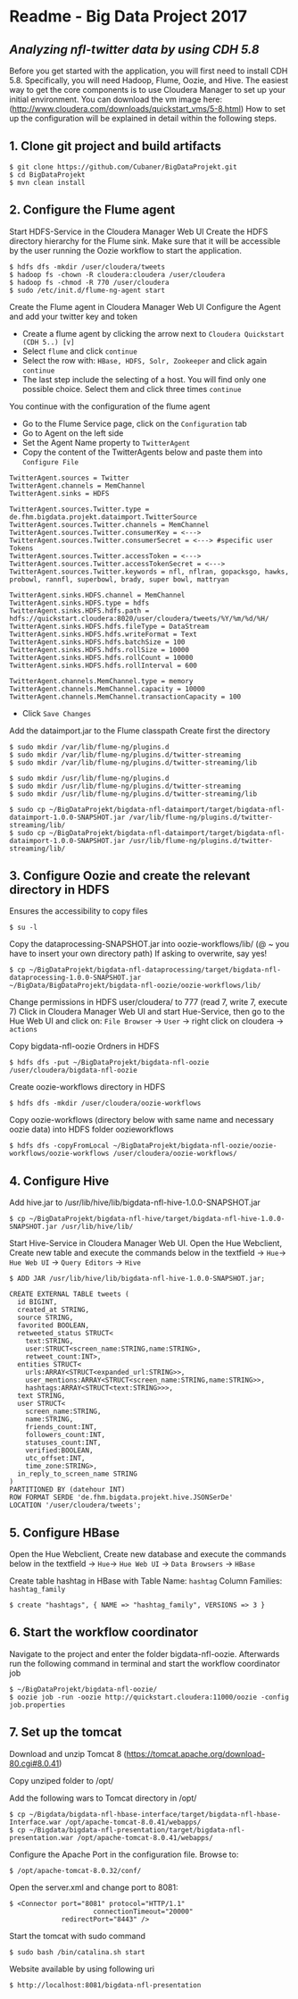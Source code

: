 # Readme - Big Data Project 2017
## *Analyzing nfl-twitter data by using CDH 5.8*

Before you get started with the application, you will first need to install CDH 5.8. Specifically, you will need Hadoop, Flume, Oozie, and Hive. The easiest way to get the core components is to use Cloudera Manager to set up your initial environment. You can download the vm image here: (http://www.cloudera.com/downloads/quickstart_vms/5-8.html) How to set up the configuration will be explained in detail within the following steps.

## 1. **Clone git project and build artifacts**
```
$ git clone https://github.com/Cubaner/BigDataProjekt.git
$ cd BigDataProjekt
$ mvn clean install
```

## 2. **Configure the Flume agent**

Start HDFS-Service in the Cloudera Manager Web UI
Create the HDFS directory hierarchy for the Flume sink.
Make sure that it will be accessible by the user running the Oozie workflow to start the application.  
```
$ hdfs dfs -mkdir /user/cloudera/tweets
$ hadoop fs -chown -R cloudera:cloudera /user/cloudera
$ hadoop fs -chmod -R 770 /user/cloudera
$ sudo /etc/init.d/flume-ng-agent start
```
Create the Flume agent in Cloudera Manager Web UI
Configure the Agent and add your twitter key and token
- Create a flume agent by clicking the arrow next to `Cloudera Quickstart (CDH 5..) [v]`
- Select `flume` and click `continue`
- Select the row with: `HBase, HDFS, Solr, Zookeeper` and click again `continue`
- The last step include the selecting of a host. You will find only one possible choice. Select them and click three times `continue`

You continue with the configuration of the flume agent

- Go to the Flume Service page, click on the `Configuration` tab
- Go to Agent on the left side
- Set the Agent Name property to `TwitterAgent`
- Copy the content of the TwitterAgents below and paste them into `Configure File`

```
TwitterAgent.sources = Twitter
TwitterAgent.channels = MemChannel
TwitterAgent.sinks = HDFS

TwitterAgent.sources.Twitter.type = de.fhm.bigdata.projekt.dataimport.TwitterSource
TwitterAgent.sources.Twitter.channels = MemChannel
TwitterAgent.sources.Twitter.consumerKey = <--->
TwitterAgent.sources.Twitter.consumerSecret = <---> #specific user Tokens
TwitterAgent.sources.Twitter.accessToken = <--->
TwitterAgent.sources.Twitter.accessTokenSecret = <--->
TwitterAgent.sources.Twitter.keywords = nfl, nflran, gopacksgo, hawks, probowl, rannfl, superbowl, brady, super bowl, mattryan

TwitterAgent.sinks.HDFS.channel = MemChannel
TwitterAgent.sinks.HDFS.type = hdfs
TwitterAgent.sinks.HDFS.hdfs.path = hdfs://quickstart.cloudera:8020/user/cloudera/tweets/%Y/%m/%d/%H/
TwitterAgent.sinks.HDFS.hdfs.fileType = DataStream
TwitterAgent.sinks.HDFS.hdfs.writeFormat = Text
TwitterAgent.sinks.HDFS.hdfs.batchSize = 100
TwitterAgent.sinks.HDFS.hdfs.rollSize = 10000
TwitterAgent.sinks.HDFS.hdfs.rollCount = 10000
TwitterAgent.sinks.HDFS.hdfs.rollInterval = 600

TwitterAgent.channels.MemChannel.type = memory
TwitterAgent.channels.MemChannel.capacity = 10000
TwitterAgent.channels.MemChannel.transactionCapacity = 100
```
- Click `Save Changes`

Add the dataimport.jar to the Flume classpath
Create first the directory
```
$ sudo mkdir /var/lib/flume-ng/plugins.d
$ sudo mkdir /var/lib/flume-ng/plugins.d/twitter-streaming
$ sudo mkdir /var/lib/flume-ng/plugins.d/twitter-streaming/lib

$ sudo mkdir /usr/lib/flume-ng/plugins.d
$ sudo mkdir /usr/lib/flume-ng/plugins.d/twitter-streaming
$ sudo mkdir /usr/lib/flume-ng/plugins.d/twitter-streaming/lib

$ sudo cp ~/BigDataProjekt/bigdata-nfl-dataimport/target/bigdata-nfl-dataimport-1.0.0-SNAPSHOT.jar /var/lib/flume-ng/plugins.d/twitter-streaming/lib/
$ sudo cp ~/BigDataProjekt/bigdata-nfl-dataimport/target/bigdata-nfl-dataimport-1.0.0-SNAPSHOT.jar /usr/lib/flume-ng/plugins.d/twitter-streaming/lib/
```

## 3. **Configure Oozie and create the relevant directory in HDFS**

Ensures the accessibility to copy files
```
$ su -l
```
Copy the dataprocessing-SNAPSHOT.jar into oozie-workflows/lib/ (@ ~ you have to insert your own directory path)
If asking to overwrite, say yes!
```
$ cp ~/BigDataProjekt/bigdata-nfl-dataprocessing/target/bigdata-nfl-dataprocessing-1.0.0-SNAPSHOT.jar
~/BigData/BigDataProjekt/bigdata-nfl-oozie/oozie-workflows/lib/
```
Change permissions in HDFS user/cloudera/ to 777 (read 7, write 7, execute 7)
Click in Cloudera Manager Web UI and start Hue-Service, then go to the Hue Web UI and click on: `File Browser` -> `User` -> right click on cloudera -> `actions`

Copy bigdata-nfl-oozie Ordners in HDFS
```
$ hdfs dfs -put ~/BigDataProjekt/bigdata-nfl-oozie /user/cloudera/bigdata-nfl-oozie
```
Create oozie-workflows directory in HDFS
```
$ hdfs dfs -mkdir /user/cloudera/oozie-workflows
```
Copy oozie-workflows (directory below with same name and necessary oozie data) into HDFS folder oozieworkflows
```
$ hdfs dfs -copyFromLocal ~/BigDataProjekt/bigdata-nfl-oozie/oozie-workflows/oozie-workflows /user/cloudera/oozie-workflows/
```

## 4. **Configure Hive**

Add hive.jar to /usr/lib/hive/lib/bigdata-nfl-hive-1.0.0-SNAPSHOT.jar
```
$ cp ~/BigDataProjekt/bigdata-nfl-hive/target/bigdata-nfl-hive-1.0.0-SNAPSHOT.jar /usr/lib/hive/lib/
```
Start Hive-Service in Cloudera Manager Web UI.
Open the Hue Webclient, Create new table and execute the commands below in the textfield
-> `Hue`-> `Hue Web UI` -> `Query Editors` -> `Hive`
```
$ ADD JAR /usr/lib/hive/lib/bigdata-nfl-hive-1.0.0-SNAPSHOT.jar;

CREATE EXTERNAL TABLE tweets (
  id BIGINT,
  created_at STRING,
  source STRING,
  favorited BOOLEAN,
  retweeted_status STRUCT<
    text:STRING,
    user:STRUCT<screen_name:STRING,name:STRING>,
    retweet_count:INT>,
  entities STRUCT<
    urls:ARRAY<STRUCT<expanded_url:STRING>>,
    user_mentions:ARRAY<STRUCT<screen_name:STRING,name:STRING>>,
    hashtags:ARRAY<STRUCT<text:STRING>>>,
  text STRING,
  user STRUCT<
    screen_name:STRING,
    name:STRING,
    friends_count:INT,
    followers_count:INT,
    statuses_count:INT,
    verified:BOOLEAN,
    utc_offset:INT,
    time_zone:STRING>,
  in_reply_to_screen_name STRING
)
PARTITIONED BY (datehour INT)
ROW FORMAT SERDE 'de.fhm.bigdata.projekt.hive.JSONSerDe'
LOCATION '/user/cloudera/tweets';
```

## 5. **Configure HBase**

Open the Hue Webclient, Create new database and execute the commands below in the textfield
-> `Hue`-> `Hue Web UI` -> `Data Browsers` -> `HBase`

Create table hashtag in HBase with
Table Name: `hashtag`
Column Families: `hashtag_family`
```
$ create "hashtags", { NAME => "hashtag_family", VERSIONS => 3 }
```

## 6. **Start the workflow coordinator**

Navigate to the project and enter the folder bigdata-nfl-oozie.
Afterwards run the following command in terminal and start the workflow coordinator job
```
$ ~/BigDataProjekt/bigdata-nfl-oozie/
$ oozie job -run -oozie http://quickstart.cloudera:11000/oozie -config job.properties
```

## 7. **Set up the tomcat**

Download and unzip Tomcat 8
(https://tomcat.apache.org/download-80.cgi#8.0.41)

Copy unziped folder to /opt/

Add the following wars to Tomcat directory in /opt/
```
$ cp ~/Bigdata/bigdata-nfl-hbase-interface/target/bigdata-nfl-hbase-Interface.war /opt/apache-tomcat-8.0.41/webapps/
$ cp ~/Bigdata/bigdata-nfl-presentation/target/bigdata-nfl-presentation.war /opt/apache-tomcat-8.0.41/webapps/
```
Configure the Apache Port in the configuration file.
Browse to:
```
$ /opt/apache-tomcat-8.0.32/conf/
```
Open the server.xml and change port to 8081:
```
$ <Connector port="8081" protocol="HTTP/1.1"
	  				 connectionTimeout="20000"
             redirectPort="8443" />
```
Start the tomcat with sudo command
```
$ sudo bash /bin/catalina.sh start
```
Website available by using following uri
```
$ http://localhost:8081/bigdata-nfl-presentation
```
